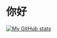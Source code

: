 # 你好

[![My GitHub stats](https://github-readme-stats.vercel.app/api?username=BigPig-Bro)](https://github.com/BigPig-Bro/github-readme-stats)

